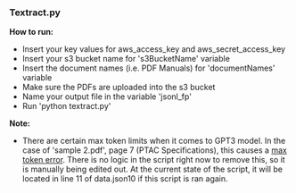 ### Textract.py

**How to run:**
- Insert your key values for aws_access_key and aws_secret_access_key 
- Insert your s3 bucket name for 's3BucketName' variable
- Insert the document names (i.e. PDF Manuals) for 'documentNames' variable
- Make sure the PDFs are uploaded into the s3 bucket
- Name your output file in the variable 'jsonl_fp'
- Run 'python textract.py'

**Note:** 
- There are certain max token limits when it comes to GPT3 model. In the case of 'sample 2.pdf', page 7 (PTAC Specifications), this causes a [max token error](https://help.openai.com/en/articles/4936856-what-are-tokens-and-how-to-count-them). There is no logic in the script right now to remove this, so it is manually being edited out. At the current state of the script, it will be located in line 11 of data.json10 if this script is ran again. 
